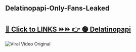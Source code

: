 
 ## Delatinopapi-Only-Fans-Leaked

# <h2><a href="https://clipsfans.com/Delatinopapi&ref=git">🔗 Click to LINKS ⏩⏩ 👉 🟢 Delatinopapi </a></h2>

<a href="https://clipsfans.com/Delatinopapi&ref=git" rel="nofollow" data-target="animated-image.originalLink"><img src="https://i.ibb.co.com/xMMVF88/686577567.gif" alt="Viral Video Original" style="max-width: 100%; display: inline-block;" data-target="animated-image.originalImage"></a>
